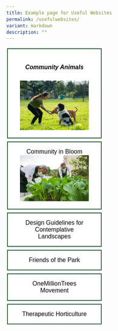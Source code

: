 ```yaml
---
title: Example page for Useful Websites
permalink: /usefulwebsites/
variant: markdown
description: ""
---
```

<style>
.button {
  border: none;
  color: white;
  padding: 16px 32px;
  text-align: center;
  text-decoration: none;
  display: inline-block;
  font-size: 16px;
  margin: 4px 2px;
  transition-duration: 0.4s;
  cursor: pointer;
	width: 250px;
}
.button1 {
  background-color: white; 
  color: black; 
  border: 2px solid #215732;
}
.button1:hover {
  background-color: #215732;
  color: white;
}
.button2 {
  background-color: white; 
  color: black; 
  border: 2px solid #215732;
}
.button2:hover {
  background-color: #215732;
  color: white;
}
.button3 {
  background-color: white; 
  color: black; 
  border: 2px solid #215732;.
}
.button3:hover {
  background-color: #215732;
  color: white;
}
</style>

<button class="button button1"><h5>Community Animals</h5><img src="/images/Community%20animals/cam%20dogs.jpg"></button>
<a href="https://go.gov.sg/gardeningsg-community-gardens" rel="noopener" target="_blank"><button class="button button2">Community in Bloom<img src="/images/CIB/thegivinggardenatkimtian_jacquelinechua_2021-11-07%20(6).jpg"></button></a>
<br>
<button class="button button3">Design Guidelines for Contemplative Landscapes</button>
<button class="button button2">Friends of the Park</button>
<br>
<button class="button button1">OneMillionTrees Movement</button>
<button class="button button2">Therapeutic Horticulture</button>
<br>